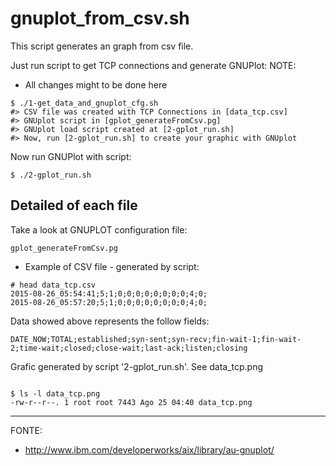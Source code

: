 # gnuplot_from_csv.sh

This script generates an graph from csv file.

Just run script to get TCP connections and generate GNUPlot:
NOTE:
- All changes might to be done here
```
$ ./1-get_data_and_gnuplot_cfg.sh 
#> CSV file was created with TCP Connections in [data_tcp.csv]
#> GNUplot script in [gplot_generateFromCsv.pg]
#> GNUplot load script created at [2-gplot_run.sh]
#> Now, run [2-gplot_run.sh] to create your graphic with GNUplot

```

Now run GNUPlot with script:
```
$ ./2-gplot_run.sh
```



## Detailed of each file
Take a look at GNUPLOT configuration file:
```
gplot_generateFromCsv.pg
```


* Example of CSV file - generated by script:
```
# head data_tcp.csv 
2015-08-26_05:54:41;5;1;0;0;0;0;0;0;0;0;4;0;
2015-08-26_05:57:20;5;1;0;0;0;0;0;0;0;0;4;0;
```

Data showed above represents the follow fields:
```
DATE_NOW;TOTAL;established;syn-sent;syn-recv;fin-wait-1;fin-wait-2;time-wait;closed;close-wait;last-ack;listen;closing
```


Grafic generated by script '2-gplot_run.sh'. See data_tcp.png
```

$ ls -l data_tcp.png 
-rw-r--r--. 1 root root 7443 Ago 25 04:40 data_tcp.png

```


---

FONTE:
* http://www.ibm.com/developerworks/aix/library/au-gnuplot/
